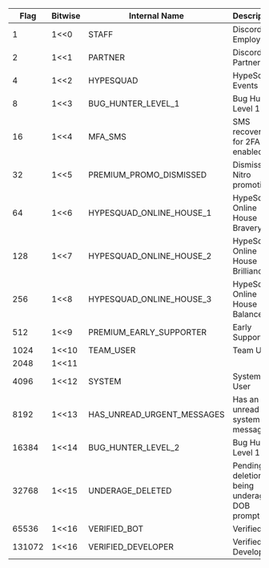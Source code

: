 | Flag   | Bitwise | Internal Name              | Description                                       | Public |
|--------|---------|----------------------------|---------------------------------------------------|--------|
| 1      | 1<<0    | STAFF                      | Discord Employee                                  | ✓      |
| 2      | 1<<1    | PARTNER                    | Discord Partner                                   | ✓      |
| 4      | 1<<2    | HYPESQUAD                  | HypeSquad Events                                  | ✓      |
| 8      | 1<<3    | BUG_HUNTER_LEVEL_1         | Bug Hunter Level 1                                | ✓      |
| 16     | 1<<4    | MFA_SMS                    | SMS recovery for 2FA enabled                      |        |
| 32     | 1<<5    | PREMIUM_PROMO_DISMISSED    | Dismissed Nitro promotion                         |        |
| 64     | 1<<6    | HYPESQUAD_ONLINE_HOUSE_1   | HypeSquad Online House Bravery                    | ✓      |
| 128    | 1<<7    | HYPESQUAD_ONLINE_HOUSE_2   | HypeSquad Online House Brilliance                 | ✓      |
| 256    | 1<<8    | HYPESQUAD_ONLINE_HOUSE_3   | HypeSquad Online House Balance                    | ✓      |
| 512    | 1<<9    | PREMIUM_EARLY_SUPPORTER    | Early Supporter                                   | ✓      |
| 1024   | 1<<10   | TEAM_USER                  | Team User                                         | ✓      |
| 2048   | 1<<11   |                            |                                                   |        |
| 4096   | 1<<12   | SYSTEM                     | System User                                       | ✓      |
| 8192   | 1<<13   | HAS_UNREAD_URGENT_MESSAGES | Has an unread system message                      |        |
| 16384  | 1<<14   | BUG_HUNTER_LEVEL_2         | Bug Hunter Level 1                                | ✓      |
| 32768  | 1<<15   | UNDERAGE_DELETED           | Pending deletion for being underage in DOB prompt |        |
| 65536  | 1<<16   | VERIFIED_BOT               | Verified Bot                                      | ✓      |
| 131072 | 1<<16   | VERIFIED_DEVELOPER         | Verified Bot Developer                            | ✓      |
